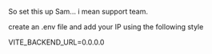 So set this up Sam... i mean support team. 

create an .env file and add your IP using the following style

VITE_BACKEND_URL=0.0.0.0